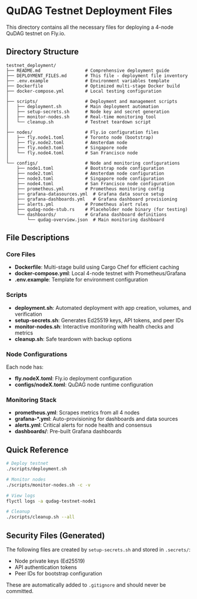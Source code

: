# QuDAG Testnet Deployment Files

This directory contains all the necessary files for deploying a 4-node QuDAG testnet on Fly.io.

## Directory Structure

```
testnet_deployment/
├── README.md                 # Comprehensive deployment guide
├── DEPLOYMENT_FILES.md       # This file - deployment file inventory
├── .env.example              # Environment variables template
├── Dockerfile                # Optimized multi-stage Docker build
├── docker-compose.yml        # Local testing configuration
│
├── scripts/                  # Deployment and management scripts
│   ├── deployment.sh         # Main deployment automation
│   ├── setup-secrets.sh      # Node key and secret generation
│   ├── monitor-nodes.sh      # Real-time monitoring tool
│   └── cleanup.sh            # Testnet teardown script
│
├── nodes/                    # Fly.io configuration files
│   ├── fly.node1.toml        # Toronto node (bootstrap)
│   ├── fly.node2.toml        # Amsterdam node
│   ├── fly.node3.toml        # Singapore node
│   └── fly.node4.toml        # San Francisco node
│
└── configs/                  # Node and monitoring configurations
    ├── node1.toml            # Bootstrap node configuration
    ├── node2.toml            # Amsterdam node configuration
    ├── node3.toml            # Singapore node configuration
    ├── node4.toml            # San Francisco node configuration
    ├── prometheus.yml        # Prometheus monitoring config
    ├── grafana-datasources.yml  # Grafana data source setup
    ├── grafana-dashboards.yml   # Grafana dashboard provisioning
    ├── alerts.yml            # Prometheus alert rules
    ├── qudag-node-stub.rs    # Placeholder node binary (for testing)
    └── dashboards/           # Grafana dashboard definitions
        └── qudag-overview.json  # Main monitoring dashboard
```

## File Descriptions

### Core Files

- **Dockerfile**: Multi-stage build using Cargo Chef for efficient caching
- **docker-compose.yml**: Local 4-node testnet with Prometheus/Grafana
- **.env.example**: Template for environment configuration

### Scripts

- **deployment.sh**: Automated deployment with app creation, volumes, and verification
- **setup-secrets.sh**: Generates Ed25519 keys, API tokens, and peer IDs
- **monitor-nodes.sh**: Interactive monitoring with health checks and metrics
- **cleanup.sh**: Safe teardown with backup options

### Node Configurations

Each node has:
- **fly.nodeX.toml**: Fly.io deployment configuration
- **configs/nodeX.toml**: QuDAG node runtime configuration

### Monitoring Stack

- **prometheus.yml**: Scrapes metrics from all 4 nodes
- **grafana-*.yml**: Auto-provisioning for dashboards and data sources
- **alerts.yml**: Critical alerts for node health and consensus
- **dashboards/**: Pre-built Grafana dashboards

## Quick Reference

```bash
# Deploy testnet
./scripts/deployment.sh

# Monitor nodes
./scripts/monitor-nodes.sh -c -v

# View logs
flyctl logs -a qudag-testnet-node1

# Cleanup
./scripts/cleanup.sh --all
```

## Security Files (Generated)

The following files are created by `setup-secrets.sh` and stored in `.secrets/`:
- Node private keys (Ed25519)
- API authentication tokens
- Peer IDs for bootstrap configuration

These are automatically added to `.gitignore` and should never be committed.